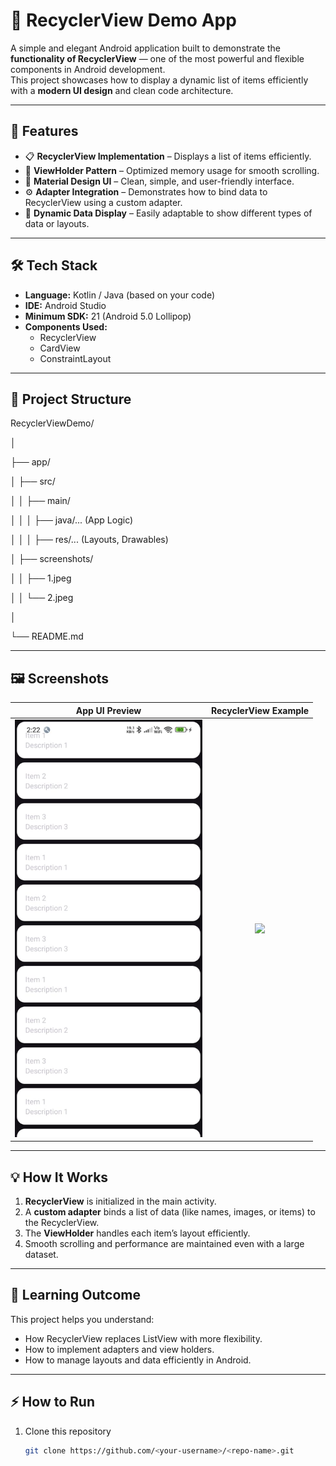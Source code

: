 # 📱 RecyclerView Demo App

A simple and elegant Android application built to demonstrate the **functionality of RecyclerView** — one of the most powerful and flexible components in Android development.  
This project showcases how to display a dynamic list of items efficiently with a **modern UI design** and clean code architecture.

---

## 🚀 Features

- 📋 **RecyclerView Implementation** – Displays a list of items efficiently.  
- 🧩 **ViewHolder Pattern** – Optimized memory usage for smooth scrolling.  
- 🎨 **Material Design UI** – Clean, simple, and user-friendly interface.  
- ⚙️ **Adapter Integration** – Demonstrates how to bind data to RecyclerView using a custom adapter.  
- 🔁 **Dynamic Data Display** – Easily adaptable to show different types of data or layouts.  

---

## 🛠️ Tech Stack

- **Language:** Kotlin / Java (based on your code)  
- **IDE:** Android Studio  
- **Minimum SDK:** 21 (Android 5.0 Lollipop)  
- **Components Used:**
  - RecyclerView  
  - CardView  
  - ConstraintLayout  

---

## 📂 Project Structure

RecyclerViewDemo/

│

├── app/

│ ├── src/

│ │ ├── main/

│ │ │ ├── java/... (App Logic)

│ │ │ ├── res/... (Layouts, Drawables)

│ ├── screenshots/

│ │ ├── 1.jpeg

│ │ └── 2.jpeg

│

└── README.md


---

## 🖼️ Screenshots

| App UI Preview | RecyclerView Example |
|:---------------:|:--------------------:|
| <img src="app/screenshots/1.jpeg" width="300"/> | <img src="app/screenshots/2.jpeg" width="300"/> |

---

## 💡 How It Works

1. **RecyclerView** is initialized in the main activity.  
2. A **custom adapter** binds a list of data (like names, images, or items) to the RecyclerView.  
3. The **ViewHolder** handles each item’s layout efficiently.  
4. Smooth scrolling and performance are maintained even with a large dataset.

---

## 🧠 Learning Outcome

This project helps you understand:
- How RecyclerView replaces ListView with more flexibility.
- How to implement adapters and view holders.
- How to manage layouts and data efficiently in Android.

---

## ⚡ How to Run

1. Clone this repository  
   ```bash
   git clone https://github.com/<your-username>/<repo-name>.git

